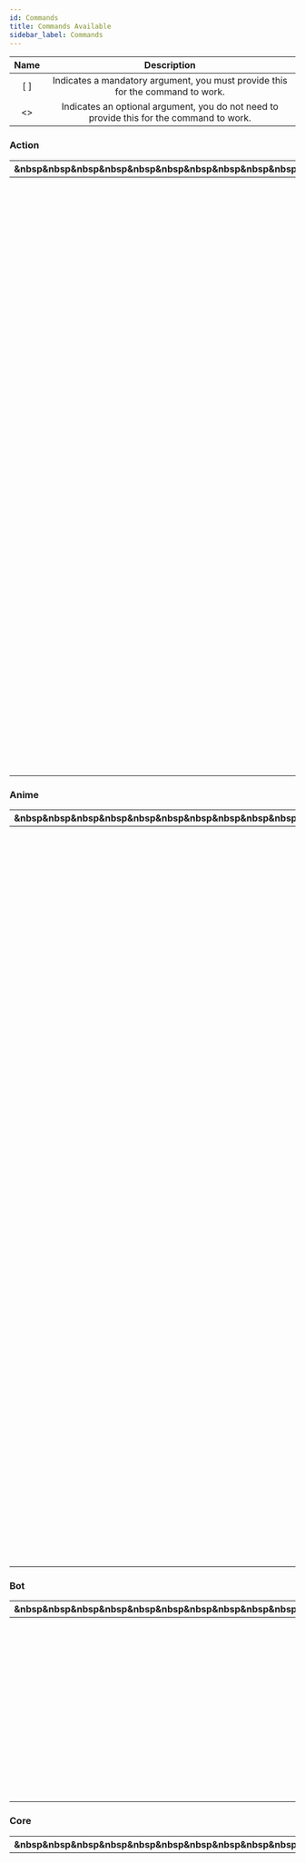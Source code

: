 ```yaml
---
id: Commands
title: Commands Available
sidebar_label: Commands
---
```


|Name|Description|
|:-:|:-:|
|[ ]|Indicates a mandatory argument, you must provide this for the command to work.|
|<\>|Indicates an optional argument, you do not need to provide this for the command to work.|

### Action

|&nbsp&nbsp&nbsp&nbsp&nbsp&nbsp&nbsp&nbsp&nbsp&nbsp&nbsp&nbspCommand&nbsp&nbsp&nbsp&nbsp&nbsp&nbsp&nbsp&nbsp&nbsp&nbsp&nbsp&nbsp|Description|
|:-:|--------------------------------------------------------|
| `m!baka [@user]`   | Sends a random Baka gif pointing to the mentioned user. |
| `m!cry`            | Sends a random Cry gif.                                 |
| `m!hug <@user>`    | Sends a random Hug gif hugging the mentioned user.      |
| `m!kiss [@user]`   | Sends a random Kiss gif kissing the mentioned user.     |
| `m!pat <@user>`    | Sends a random Pat gif patting the mentioned user.      |
| `m!slap [@user]`   | Sends a random Slap gif slapping the mentioned user.    |
| `m!smug`           | Sends a random Smug.                                    |
| `m!tickle [@user]` | Sends a random Tickle gif tickling the mentioned user.  |
| `m!poke [@user]`   | Sends a random Poke gif poking the mentioned user.      |

### Anime

|&nbsp&nbsp&nbsp&nbsp&nbsp&nbsp&nbsp&nbsp&nbsp&nbsp&nbsp&nbsp&nbsp&nbsp&nbsp&nbsp&nbsp&nbsp&nbsp&nbsp&nbsp&nbsp&nbsp&nbspCommands&nbsp&nbsp&nbsp&nbsp&nbsp&nbsp&nbsp&nbsp&nbsp&nbsp&nbsp&nbsp&nbsp&nbsp&nbsp&nbsp&nbsp&nbsp&nbsp&nbsp&nbsp&nbsp&nbsp&nbsp|Description|
|:-:|---|
| ``m!anime <Anime Title>``| Queries Anime on [MyAnimeList](https://myanimelist.net/) to get Anime's basic Information.|
| ``m!animeme <Configuration>``| Sends a meme fetched from the subredit [r/animemes](https://reddit.com/r/animemes).|
| ``m!aniquote``| Sends a totally random anime quote.|
| ``m!anirandom``| Sends a totally random anime.|
| ``m!character <Character Name>``| Queries Anime Character on [MyAnimeList](https://myanimelist.net/) to get Character's basic Information.|
| ``m!discover [Anime Name]``| Get a personalized anime / manga recommendation.|
| ``m!malprofile [@User]``| View or set own's MAL profile to your discord account (bot-bound).|
| ``m!manga <Character Name>``| Queries Manga on [MyAnimeList](https://myanimelist.net/). Returns up to 10 results.|
| ``m!mangarandom``| Sends a totally random manga.|
| ``m!nextairdate <Anime Title>``| Sends the next episode's airdate if a query is provided, or returns the next three airing episodes.|
| ``m!waifu``| Generate random waifu image.|
| ``m!sauce [5 or 6-digit ID]``| <font color='red'>**NSFW WARNING!**</font> Grabs the doujin Information based on the provided ID.|
| ``m!schedule <Day of week>``| Returns the provided weekday's anime schedule, or today if none is provided.|
| ``m!seiyuu <Seiyuu Name>``| Queries Voice Actress on [AniList](https://anilist.co/) to get VA's basic Information.|

### Bot
| &nbsp&nbsp&nbsp&nbsp&nbsp&nbsp&nbsp&nbsp&nbsp&nbsp&nbsp&nbsp&nbsp&nbsp&nbsp&nbsp&nbsp&nbsp&nbsp&nbsp&nbsp&nbspCommands&nbsp&nbsp&nbsp&nbsp&nbsp&nbsp&nbsp&nbsp&nbsp&nbsp&nbsp&nbsp&nbsp&nbsp&nbsp&nbsp&nbsp&nbsp&nbsp&nbsp&nbsp&nbsp&nbsp|Description|
|:-:|---|
| ``m!feedback [Your Feedback]``|Sends a feedback directly to Sakurajimai#6742's inbox.|
| ``m!invite``|Sends the bot's invite link, support server link, the server's link (if previously set up), and/or Advertised server link.|
| ``m!ping``|Sends various ping of the bot.|
| ``m!stats``|Sends the bot's current status.|

### Core
|&nbsp&nbsp&nbsp&nbsp&nbsp&nbsp&nbsp&nbsp&nbsp&nbsp&nbsp&nbsp&nbsp&nbsp&nbsp&nbsp&nbsp&nbsp&nbsp&nbspCommands&nbsp&nbsp&nbsp&nbsp&nbsp&nbsp&nbsp&nbsp&nbsp&nbsp&nbsp&nbsp&nbsp&nbsp&nbsp&nbsp&nbsp&nbsp|Description|
|:-:|---|
| ``m!cmd [Command Category]``| Sends the list of commands under selected category.|
| ``m!help [Command Name]``| Sends the command information for the provided command name.|
| ``m!leaderboard`` | Sends the server xp leaderboard [Server and Channel Must be xp enabled].|
| ``m!mai``| Sends a random Mai Image |
| ``m!nonxpchannels``| Displays the list of channels where [XP](Features/XP_system.md) is disabled [Server must be xp enabled].|
| ``m!rank <@User>`` | Displays own / mentioned user's server xp ranking [Server and channel must be xp enabled].|
| ``m!suggestion [Suggestion]``| Send a suggestion for the server [Requires a set suggest channel].|
| ``m!watching`` | Sends the list of anime under the server's [Anischedule Feature](Features/Anischedule.md) (if enabled).|


### Economy
|&nbsp&nbsp&nbsp&nbsp&nbsp&nbsp&nbsp&nbsp&nbsp&nbsp&nbsp&nbsp&nbsp&nbsp&nbsp&nbsp&nbsp&nbspCommand&nbsp&nbsp&nbsp&nbsp&nbsp&nbsp&nbsp&nbsp&nbsp&nbsp&nbsp&nbsp&nbsp&nbsp&nbsp&nbsp&nbsp&nbsp|Description|
|:-:|---|
|``m!bal``| Checks your current wallet and/or bank balance (If you have a bank).|
|``m!bank``| Register yourself to the bank (If you don't have a bank yet).|
|``m!beg``| Beg for some coins. Don't let pride get in your way to get rich!.|
|``m!daily``| Get daily reward from Mai. Remember to keep your streak for increased rewards.|
|``m!deposit [Amount]``| Deposit some of your money to the bank (If you have a bank) to prevent [overflow](Features/Economy.md#overflow).|
|``m!find``| Find some coins around.|
|``m!register``| Register yourself to the Economy System for free!|
|``m!transfer``| Transfer some of your coins to your friend. Both parties have to be registered to a bank!|
|``m!withdraw [Amount]``| Withdraw some coins from your bank.|


### Fun
&nbsp&nbsp&nbsp&nbsp&nbsp&nbsp&nbsp&nbsp&nbsp&nbsp&nbsp&nbsp&nbsp&nbsp&nbsp&nbsp&nbsp&nbsp&nbsp&nbsp&nbsp&nbsp&nbsp&nbsp&nbspCommand&nbsp&nbsp&nbsp&nbsp&nbsp&nbsp&nbsp&nbsp&nbsp&nbsp&nbsp&nbsp&nbsp&nbsp&nbsp&nbsp&nbsp&nbsp&nbsp&nbsp&nbsp&nbsp&nbsp&nbsp&nbsp|Description|
|:-:|---|
|`m!8ball [Question]`|  Ask the magic 8ball a question.|
|`m!advice`|  Ask Mai for a random advice.|
|`m!birdfact`|  Generate a random fact about the birds.|
|`m!catfact`|  Generate a random fact about the cats.|
|`m!comment [Comment]`|  Replicate YouTube comment scenario.|
|`m!dogfact`|  Generate a random fact about the dogs.|
|`m!flip [tails/head]`| Flips a coin.|
|`m!fortune`|  Ask Mai for a random fortune.|
|`m!horoscope [Sign]`|  View your daily horoscope.|
|`m!invert <@User>`|  Inverts the avatar of the mentioned user.|
|`m!joke`|  Generate a joke. I mean, this command is a joke in itself.|
|`m!meme`|  Generate a meme.|
|`m!pandafact`|  Generate a random fact about the pandas.|
|`m!pokemon [Pokemon]`| Get the pokedex entry of the pokemon provided.|
|`m!rate [Item]`| Get your random item appraised.|
|`m!respect [@User/anything]`| Pay your respects to someone / something.|
|`m!reverse [Text]`|  Reverses the supplied text.|
|`m!roll [Max Number]`|  Rolls a number from 0 to the provided maximum number.|
|`m!ship [@User]`|  Finds ship percentage between you and the mentioned user.|
|`m!triggered <@User>`|  Returns with a triggered avatar Gif out of the mentioned user's avatar.|
|`m!wasted <@User>`|  returns with a wasted image out of the mentioned user's avatar.|

### Moderation
&nbsp&nbsp&nbsp&nbsp&nbsp&nbsp&nbsp&nbsp&nbsp&nbsp&nbsp&nbsp&nbsp&nbsp&nbsp&nbsp&nbsp&nbsp&nbsp&nbsp&nbsp&nbsp&nbsp&nbspCommand&nbsp&nbsp&nbsp&nbsp&nbsp&nbsp&nbsp&nbsp&nbsp&nbsp&nbsp&nbsp&nbsp&nbsp&nbsp&nbsp&nbsp&nbsp&nbsp&nbsp&nbsp&nbsp&nbsp&nbsp | Description
|:-:|---|
|`m!addemoji [URL] [Name]`  | Adds an emoji to your server out of the given image url.|
|`m!addroles [@user] [@role] <...@role>` | Adds the mentioned roles to the mentioned user.|
|`m!ban [@user]`| Bans the user from the server.|
|`m!clear [Number]` | Deletes the messages from the channel if the message is less than 14 days old based on the supplied number.|
|`m!hackban [UserID]` |  Bans a user from the server even if the user is not on that server.|
|`m!kick [@user]` | Kicks the user out of the server.|
|`m!lockdown` | Prevent/Allow users from messaging in the current channel. Note that this resets all the permissions for the channel.|
|`m!mute [@User]` |  Mutes a user (gives the user the set mutedrole, see [setmutedrole](#setup)) | `m!mute [@User]`.|
|`m!nuke` | Removes all the messages from the channel (Clones the channel and deletes the original).|
|`m!removeroles [@user]` |  Removes all the roles the User has.|
|`m!respond [MessageID] [Accept/deny] [Reason]`  | Responds to a user's suggestion.|
|`m!softban [@user]` |  Kicks the user and deletes all his messages from the server.|
|`m!unban [UserID]` | Unbans any banned member from the server.|
|`m!unmute [@User]` |  Unmutes a user (removes the set mutedrole from the user, see [setmutedrole](#setup)).|


### Owner
&nbsp&nbsp&nbsp&nbsp&nbsp&nbsp&nbsp&nbsp&nbsp&nbsp&nbsp&nbsp&nbsp&nbsp&nbsp&nbsp&nbsp&nbsp&nbsp&nbspCommand&nbsp&nbsp&nbsp&nbsp&nbsp&nbsp&nbsp&nbsp&nbsp&nbsp&nbsp&nbsp&nbsp&nbsp&nbsp&nbsp&nbsp&nbsp&nbsp&nbsp| Description
|:-:|---|
|`m!cleanup`| Clears all the list of finished/cancelled anime. see [Anischedule](Features/Anischedule.md).|
|`m!eval [code]`| Executes the provided JS code.|
|`m!fleave [ServerID]`| Forces the bot to leave the server based on the provided server ID.|
|`m!reload [commandName]`  |🛠️ Debugger Tool: Reloads the commands with changes without restarting the bot.|


### Setup
&nbsp&nbsp&nbsp&nbsp&nbsp&nbsp&nbsp&nbsp&nbsp&nbsp&nbsp&nbsp&nbsp&nbsp&nbsp&nbsp&nbsp&nbsp&nbsp&nbspCommand&nbsp&nbsp&nbsp&nbsp&nbsp&nbsp&nbsp&nbsp&nbsp&nbsp&nbsp&nbsp&nbsp&nbsp&nbsp&nbsp&nbsp&nbsp&nbsp&nbsp| Description
|:-:|---|
|`m!disableanisched`| Disables the [Anischedule](Features/Anischedule.md) feature on the server.|
|`m!economyreset`| Resets the economy system of the server.|
|`m!economytoggle`| Toggles the economy system for the server on or off.|
|`m!goodbyetoggle`| Toggles the leaving member announcer on or off.|
|`m!setanischedch [#channel]`  | Sets the mentioned channel as the [Anischedule](Features/Anischedule.md) Channel for the server.|
|`m!setgoodbyech [#channel]`| Sets the mentioned channel as the Leaving Member Announcer channel for the server.|
|`m!setgoodbyemsg [Primary opt] [Additional opt]`| Sets the Leaving Member Announcer message for the server.|
|`m!setinvite [URL] [Description]`  | Set an invite link + description for your server to be advertised whenever the command [`invite`](#bot) is used.|
|`m!setmute [@role/ID]` | Sets the provided role resolvable to the Muted Role.|
|`m!setprefix [prefix]` | Sets a custom prefix for the server.|
|`m!setsuggestch [#channel]` | Sets the mentioned channel as the stream for suggest channel.|
|`m!setwelcomech [#channel]` | Sets the mentioned channel as the Member Greeter channel for the server.|
|`m!setwelcomemsg [Primary opt] [Additional opt]`| Sets the Member Greeter message for the server.|
|`m!unwatch [URL]`  | Removes an anime show from the watchlist.|
|`m!usereconomyreset [@User]`| Resets the economy of the specified user in this server.|
|`m!userxpreset [@User]`| Resets the experience points of the specified user in this server.|
|`m!watch [URL]` | Adds an anime show to the watchlist.|
|`m!welcometoggle`| Toggles the Member Greeter on or off.|
|`m!xpenable [#channel]`  | Enables previously XP-disabled channels. see [XP](Features/XP_system.md).|
|`m!xpexcempt [#channel]` | Channel Mention(s) | Disables previously XP-enabled channels. see [XP](https://mai-san.ml/docs/XP_system.md).|
|`m!xpreset` |Resets the XP System for the server. see [XP](https://mai-san.ml/docs/XP_system.md).|
|`m!xptoggle` | Toggles the XP System on / off for the server. see [XP](https://mai-san.ml/docs/XP_system.md).|


### Utility
&nbsp&nbsp&nbsp&nbsp&nbsp&nbsp&nbsp&nbsp&nbsp&nbsp&nbsp&nbsp&nbsp&nbsp&nbsp&nbsp&nbsp&nbspCommand&nbsp&nbsp&nbsp&nbsp&nbsp&nbsp&nbsp&nbsp&nbsp&nbsp&nbsp&nbsp&nbsp&nbsp&nbsp&nbsp&nbsp&nbsp|Description|
|:-:|---|
|`m!avatar <@user>` |  Displays the avatar of the Mentioned User, or yours if no parameter is provided
|`mcolor <#hex>` | Display the color of the provided hex code, or random color if no parameter is provided
|`m!define <word>`  | Searches for the definition of the word from Urban Dictionary
|`m!emoji <emoji>` | Gives a bigger image version of the provided custom emoji
|`m!jisho <word>` |  Searches for the definition of the japanese word (hiragana, katakana, kanji, romaji accepted)
|`m!listrole`| Lists all the role the server has based on permissions
|`m!lyrics <songName>`  | Gives the lyrics of the provided song title
|`m!permissionsfor [@user]`  | Gives the permissions the mentioned user has on the server
|`m!reddit <subreddit>` |  Grabs a random image from the given subreddit
|`m!serverinfo` | Gives the server information
|`m!steam <Game>` |  Gives the information about the game from the [steam](https://store.steampowered.com) library
|`m!time <city>` |  Gives the current time of the mentioned City
|`m!userinfo <@user>` | Gives the user information of the mentioned user

### Extra Commands
#### Archive
Command | Description | Archive Reason
--------|-------------|----------------
`m!djs` | Query the discord.js documentation | Not Usable by normal users
`m!quiz` | A fun quiz game for the server | Currently Broken


#### Removed
Removed Commands are [v2.4.0](https://github.com/maisans-maid/Mai/tree/2.4.0) commands that haven't made its way to the 3.0.0 (latest) update because of some various reasons. They are either WIP (Work-in-Progress) or will be entirely forgotten.

Command | category | Removal Reason | Status |
--------|-------------|----------------|:-:|
`anitop` | anime  | Currently Broken (v3.0.0) | 🛠️
`nsfw` | anime | No reason at all, just felt it doesn't fit with the bot | ☠️
`studio` | anime  | Unused command, API Heavy command (Calls on API multiple times to satisfy command conditions) | ☠️
`backdoor` | owner  | Violates Discord ToS | ☠️
`execute` | owner | Useless Command | ☠️
`whois` | utility  | Violates Discord ToS. Replaced with [`userinfo`](#utility) command | ☠️


 - All of the music command from the previous version, [2.4.0](https://github.com/maisans-maid/Mai/tree/2.4.0/commands/music), has been removed due to the hosting limitations of the bot. These commands, however, are almost complete (for the latest version) but will never be pushed unless the bot gets a proper hosting service. If you forked the latest (3.0.0) version and want to use the music feature, feel free to open an issue. I will create a branch for it if someone is interested once it is complete.
